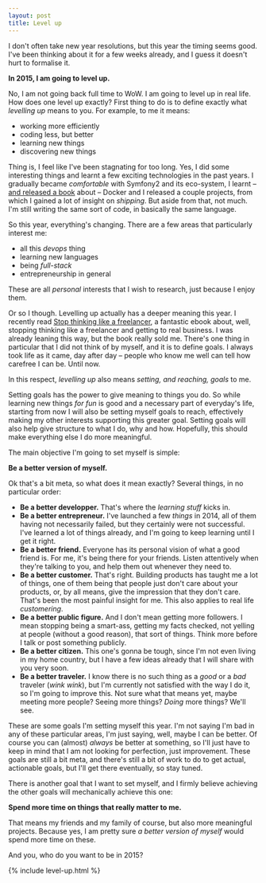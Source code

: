 ```yaml
---
layout: post
title: Level up
---
```


I don't often take new year resolutions, but this year the timing seems good. I've been thinking about it for a few weeks already, and I guess it doesn't hurt to formalise it.

**In 2015, I am going to level up.**

No, I am not going back full time to WoW. I am going to level up in real life. How does one level up exactly? First thing to do is to define exactly what *levelling up* means to you. For example, to me it means:

* working more efficiently
* coding less, but better
* learning new things
* discovering new things

Thing is, I feel like I've been stagnating for too long. Yes, I did some interesting things and learnt a few exciting technologies in the past years. I gradually became *comfortable* with Symfony2 and its eco-system, I learnt – [and released a book](/books/discovering-docker.html) about – Docker and I released a couple projects, from which I gained a lot of insight on *shipping*. But aside from that, not much. I'm still writing the same sort of code, in basically the same language.

So this year, everything's changing. There are a few areas that particularly interest me:

* all this *devops* thing
* learning new languages
* being *full-stack*
* entrepreneurship in general

These are all *personal* interests that I wish to research, just because I enjoy them.

Or so I though. Levelling up actually has a deeper meaning this year. I recently read [Stop thinking like a freelancer](https://www.freelancelift.com/1m-freelancer-book/), a fantastic ebook about, well, stopping thinking like a freelancer and getting to real business. I was already leaning this way, but the book really sold me. There's one thing in particular that I did not think of by myself, and it is to define goals. I always took life as it came, day after day – people who know me well can tell how carefree I can be. Until now.

In this respect, *levelling up* also means *setting, and reaching, goals* to me.

Setting goals has the power to give meaning to things you do. So while learning new things *for fun* is good and a necessary part of everyday's life, starting from now I will also be setting myself goals to reach, effectively making my other interests supporting this greater goal. Setting goals will also help give structure to what I do, why and how. Hopefully, this should make everything else I do more meaningful.

The main objective I'm going to set myself is simple:

**Be a better version of myself.**

Ok that's a bit meta, so what does it mean exactly? Several things, in no particular order:

* **Be a better developper.** That's where the *learning stuff* kicks in.
* **Be a better entrepreneur.** I've launched a few *things* in 2014, all of them having not necessarily failed, but they certainly were not successful. I've learned a lot of things already, and I'm going to keep learning until I get it right.
* **Be a better friend.** Everyone has its personal vision of what a good friend is. For me, it's being there for your friends. Listen attentively when they're talking to you, and help them out whenever they need to.
* **Be a better customer.** That's right. Building products has taught me a lot of things, one of them being that people just don't care about your products, or, by all means, give the impression that they don't care. That's been the most painful insight for me. This also applies to real life *customering*.
* **Be a better public figure.** And I don't mean getting more followers. I mean stopping being a smart-ass, getting my facts checked, not yelling at people (without a good reason), that sort of things. Think more before I talk or post something publicly.
* **Be a better citizen.** This one's gonna be tough, since I'm not even living in my home country, but I have a few ideas already that I will share with you very soon.
* **Be a better traveler.** I know there is no such thing as a *good* or a *bad* traveler (*wink wink*), but I'm currently not satisfied with the way I do it, so I'm going to improve this. Not sure what that means yet, maybe meeting more people? Seeing more things? *Doing* more things? We'll see.

These are some goals I'm setting myself this year. I'm not saying I'm bad in any of these particular areas, I'm just saying, well, maybe I can be better. Of course you can (almost) *always* be better at something, so I'll just have to keep in mind that I am not looking for perfection, just improvement. These goals are still a bit meta, and there's still a bit of work to do to get actual, actionable goals, but I'll get there eventually, so stay tuned.

There is another goal that I want to set myself, and I firmly believe achieving the other goals will mechanically achieve this one:

**Spend more time on things that really matter to me.**

That means my friends and my family of course, but also more meaningful projects. Because yes, I am pretty sure *a better version of myself* would spend more time on these.

And you, who do you want to be in 2015?

{% include level-up.html %}